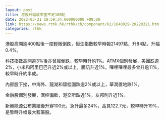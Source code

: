 ```yaml
---
layout: post
title: 港股升幅收窄至不足100點
date: 2022-03-21 10:59:34.000000000 +08:00
link: https://news.rthk.hk/rthk/ch/component/k2/1640029-20220321.htm
categories: rthk
---
```


港股高開逾400點後一度輕微倒跌，恒生指數較早時報21497點，升84點，升幅0.4%。

科技指數高開逾3%後亦曾經倒跌，較早時升約1%。ATMX個別發展，美團跌逾2%，小米和阿里巴巴升近2%或以上，騰訊升近1%。嗶哩嗶哩最多曾升逾11%，較早時升約半成。

內房股下挫，中海外、龍湖和碧桂園跌逾2%或以上，華潤置地跌1%。

金融股個別發展，滙控偏軟，港交所跌近1%，友邦則升近1%。

新奧能源公布業績後升穿100元，急升最多24%，高見122.7元，較早時升19%，是暫時升幅最大藍籌股。
